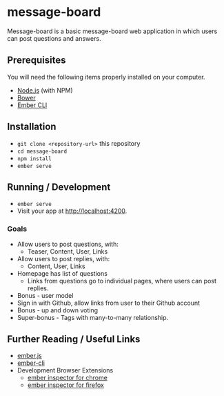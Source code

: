 # message-board

Message-board is a basic message-board web application in which users can post questions and answers.

## Prerequisites

You will need the following items properly installed on your computer.

* [Node.js](https://nodejs.org/) (with NPM)
* [Bower](https://bower.io/)
* [Ember CLI](https://ember-cli.com/)

## Installation

* `git clone <repository-url>` this repository
* `cd message-board`
* `npm install`
* `ember serve`

## Running / Development

* `ember serve`
* Visit your app at [http://localhost:4200](http://localhost:4200).

### Goals

* Allow users to post questions, with:
  * Teaser, Content, User, Links
* Allow users to post replies, with:
  * Content, User, Links
* Homepage has list of questions
  * Links from questions go to individual pages, where users can post replies.
* Bonus - user model
 * Sign in with Github, allow links from user to their Github account
* Bonus - up and down voting
* Super-bonus - Tags with many-to-many relationship.


## Further Reading / Useful Links

* [ember.js](http://emberjs.com/)
* [ember-cli](https://ember-cli.com/)
* Development Browser Extensions
  * [ember inspector for chrome](https://chrome.google.com/webstore/detail/ember-inspector/bmdblncegkenkacieihfhpjfppoconhi)
  * [ember inspector for firefox](https://addons.mozilla.org/en-US/firefox/addon/ember-inspector/)
